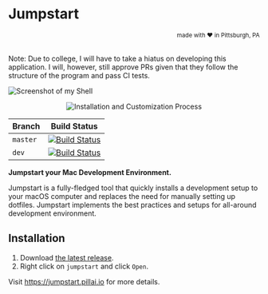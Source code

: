 
# Jumpstart


<div align="right"> <sup> made with ❤️ in Pittsburgh, PA </sup> </div> <br />


Note: Due to college, I will have to take a hiatus on developing this application. I will, however, still approve PRs given that they follow the structure of the program and pass CI tests.

![Screenshot of my Shell](https://imgur.com/zLLU9VX.png)

<p align="center">
  <img src="https://raw.githubusercontent.com/juststorage/orgb1/2f5d60f1ece1036eb7721b34806414bc/h4e7vlr.gif" alt="Installation and Customization Process">
</p>

| Branch | Build Status |
| --------- | ----- |
| `master` |  [![Build Status](https://travis-ci.com/adityarpillai/jumpstart.svg?branch=master)](https://travis-ci.com/adityarpillai/jumpstart)   |
| `dev`    | [![Build Status](https://travis-ci.com/adityarpillai/jumpstart.svg?branch=dev)](https://travis-ci.com/adityarpillai/jumpstart) |

**Jumpstart your Mac Development Environment.**

Jumpstart is a fully-fledged tool that quickly installs a development setup to your macOS computer and replaces the need for manually setting up dotfiles. Jumpstart implements the best practices and setups for all-around development environment.

## Installation

1) Download [the latest release](https://github.com/adityarpillai/jumpstart/releases).
2) Right click on `jumpstart` and click `Open`.

Visit https://jumpstart.pillai.io for more details.
